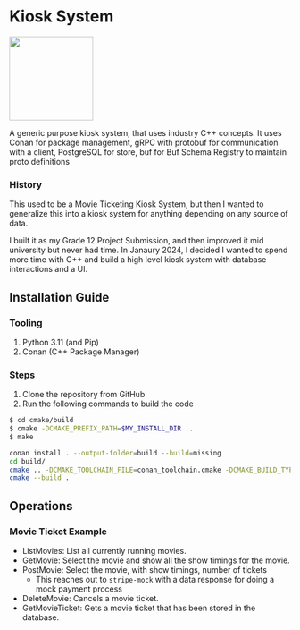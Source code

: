 # Kiosk System

<img src="https://img.freepik.com/free-vector/modern-exhibition-icon_1284-66424.jpg?w=1380&t=st=1704563769~exp=1704564369~hmac=68e55b385bb7ee0496a41827caac25d849b75a04ad47425a7e1d158c85fb3415" height="150" width="150">

A generic purpose kiosk system, that uses industry C++ concepts. It uses Conan for package management, gRPC with protobuf for communication with a client, PostgreSQL for store, buf for Buf Schema Registry to maintain proto definitions

### History

This used to be a Movie Ticketing Kiosk System, but then I wanted to generalize this into a kiosk system for anything depending on any source of data.

I built it as my Grade 12 Project Submission, and then improved it mid university but never had time. In Janaury 2024, I decided I wanted to spend more time with C++ and build a high level kiosk system with database interactions and a UI.


## Installation Guide

### Tooling

1. Python 3.11 (and Pip)
2. Conan (C++ Package Manager)

### Steps

1. Clone the repository from GitHub
2. Run the following commands to build the code

```sh
$ cd cmake/build
$ cmake -DCMAKE_PREFIX_PATH=$MY_INSTALL_DIR ..
$ make
```

```sh
conan install . --output-folder=build --build=missing
cd build/
cmake .. -DCMAKE_TOOLCHAIN_FILE=conan_toolchain.cmake -DCMAKE_BUILD_TYPE=Release
cmake --build .
```

## Operations
### Movie Ticket Example
- ListMovies: List all currently running movies.
- GetMovie: Select the movie and show all the show timings for the movie.
- PostMovie: Select the movie, with show timings, number of tickets
  - This reaches out to `stripe-mock` with a data response for doing a mock payment process
- DeleteMovie: Cancels a movie ticket.
- GetMovieTicket: Gets a movie ticket that has been stored in the database.

